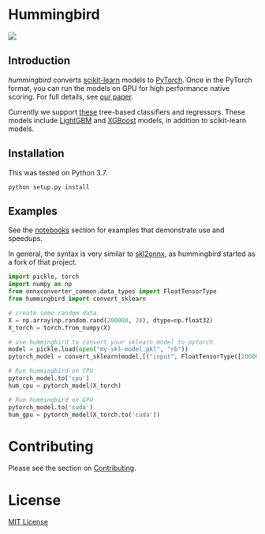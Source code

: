 # Hummingbird

![](https://github.com/microsoft/hummingbird/workflows/Python%20application/badge.svg?branch=develop)

## Introduction
*hummingbird* converts [scikit-learn](https://scikit-learn.org/stable/) models to [PyTorch](https://pytorch.org/). Once in the PyTorch format, <!--you can further convert to [ONNX](https://github.com/onnx/onnx) or [TorchScript](https://pytorch.org/docs/stable/jit.html), and --> you can run the models on GPU for high performance native scoring. For full details, see [our paper](https://scnakandala.github.io/papers/TR_2020_Hummingbird.pdf).

Currently we support [these](https://github.com/microsoft/hummingbird/blob/develop/hummingbird/_supported_operators.py#L26) tree-based classifiers and regressors.  These models include [LightGBM](https://github.com/Microsoft/LightGBM) and [XGBoost](https://github.com/dmlc/xgboost) models, in addition to scikit-learn models.

## Installation

This was tested on Python 3.7.
```
python setup.py install
```

## Examples

See the [notebooks](notebooks) section for examples that demonstrate use and speedups.

In general, the syntax is very similar to [skl2onnx](https://github.com/onnx/sklearn-onnx), as hummingbird started as a fork of that project.

```python
import pickle, torch
import numpy as np
from onnxconverter_common.data_types import FloatTensorType
from hummingbird import convert_sklearn

# create some random data
X = np.array(np.random.rand(200000, 28), dtype=np.float32)
X_torch = torch.from_numpy(X)

# use hummingbird to convert your sklearn model to pytorch
model = pickle.load(open("my-skl-model.pkl", "rb"))
pytorch_model = convert_sklearn(model,[("input", FloatTensorType([200000, 28]))])

# Run hummingbird on CPU
pytorch_model.to('cpu')
hum_cpu = pytorch_model(X_torch)

# Run hummingbird on GPU
pytorch_model.to('cuda')
hum_gpu = pytorch_model(X_torch.to('cuda'))
```

# Contributing
Please see the section on [Contributing](CONTRIBUTING.md).

# License
[MIT License](LICENSE)
